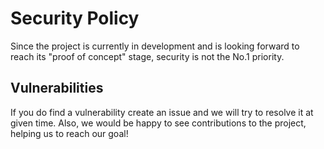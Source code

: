 # Security Policy

Since the project is currently in development and is looking forward to reach its "proof of concept" stage, security is not the No.1 priority.

## Vulnerabilities

If you do find a vulnerability create an issue and we will try to resolve it at given time. Also, we would be happy to see contributions to the project, helping us to reach our goal!
